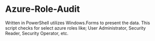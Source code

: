 # Azure-Role-Audit
Written in PowerShell utilizes Windows.Forms to present the data. This script checks for select azure roles like; User Administrator, Security Reader, Security Operator, etc. 
